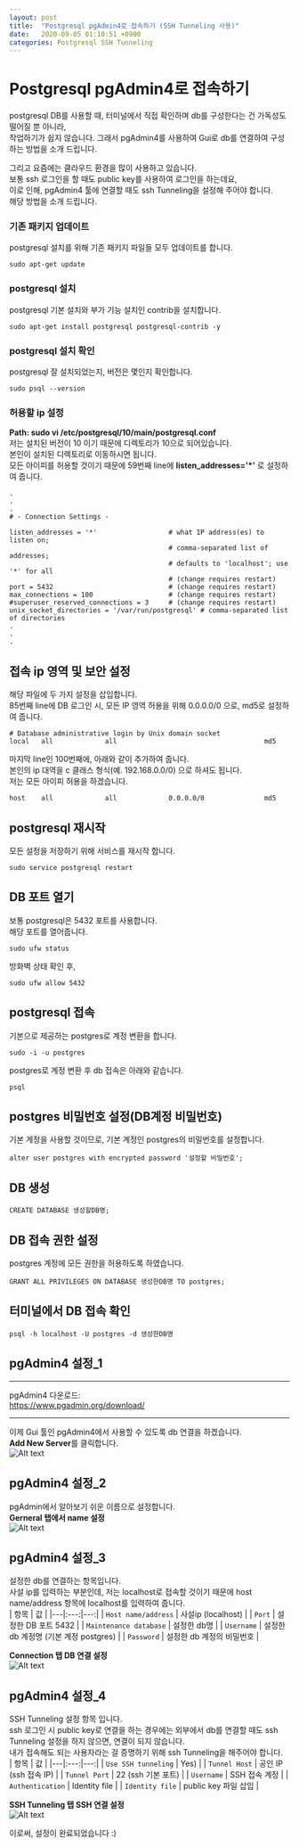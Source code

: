 ```yaml
---
layout: post
title:  "Postgresql pgAdmin4로 접속하기 (SSH Tunneling 사용)"   
date:   2020-09-05 01:10:51 +0900
categories: Postgresql SSH Tunneling
---
```


# Postgresql pgAdmin4로 접속하기         
postgresql DB를 사용할 때, 터미널에서 직접 확인하며 db를 구성한다는 건 가독성도 떨어질 뿐 아니라,       
작업하기가 쉽지 않습니다. 그래서 pgAdmin4를 사용하여 Gui로 db를 연결하여 구성하는 방법을 소개 드립니다.   

그리고 요즘에는 클라우드 환경을 많이 사용하고 있습니다.   
보통 ssh 로그인을 할 때도 public key를 사용하여 로그인을 하는데요,   
이로 인해, pgAdmin4 툴에 연결할 때도 ssh Tunneling을 설정해 주어야 합니다.   
해당 방법을 소개 드립니다.               

### 기존 패키지 업데이트            
postgresql 설치를 위해 기존 패키지 파일들 모두 업데이트를 합니다.   
```   
sudo apt-get update   
```       

### postgresql 설치       
postgresql 기본 설치와 부가 기능 설치인 contrib을 설치합니다.      
```
sudo apt-get install postgresql postgresql-contrib -y     
```      

### postgresql 설치 확인     
postgresql 잘 설치되었는지, 버전은 몇인지 확인합니다.        
```   
sudo psql --version   
```        
### 허용할 ip 설정     
**Path: sudo vi /etc/postgresql/10/main/postgresql.conf**   
저는 설치된 버전이 10 이기 때문에 디렉토리가 10으로 되어있습니다.   
본인이 설치된 디렉토리로 이동하시면 됩니다.   
모든 아이피를 허용할 것이기 때문에 59번째 line에 **listen_addresses='*'** 로 설정하여 줍니다.   

```  
.
.
.
# - Connection Settings -

listen_addresses = '*'                  # what IP address(es) to listen on;
                                        # comma-separated list of addresses;
                                        # defaults to 'localhost'; use '*' for all
                                        # (change requires restart)
port = 5432                             # (change requires restart)
max_connections = 100                   # (change requires restart)
#superuser_reserved_connections = 3     # (change requires restart)
unix_socket_directories = '/var/run/postgresql' # comma-separated list of directories
.
.
.
```   

## 접속 ip 영역 및 보안 설정      
해당 파일에 두 가지 설정을 삽입합니다.   
85번째 line에 DB 로그인 시, 모든 IP 영역 허용을 위해 0.0.0.0/0 으로, md5로 설정하여 줍니다.    

```    
# Database administrative login by Unix domain socket
local   all             all                                     md5   
```    

마지막 line인 100번째에, 아래와 같이 추가하여 줍니다.   
본인의 ip 대역을 c 클래스 형식(예. 192.168.0.0/0) 으로 하셔도 됩니다.   
저는 모든 아이피 허용을 하겠습니다.   
```  
host    all             all             0.0.0.0/0               md5   
```     

## postgresql 재시작   
모든 설정을 저장하기 위해 서비스를 재시작 합니다.   
```   
sudo service postgresql restart   
```       

## DB 포트 열기   
보통 postgresql은 5432 포트를 사용합니다.   
해당 포트를 열어줍니다.   
```   
sudo ufw status
```     
방화벽 상태 확인 후,   
```   
sudo ufw allow 5432   
```    


## postgresql 접속   
기본으로 제공하는 postgres로 계정 변환을 합니다.   
```   
sudo -i -u postgres   
```   
postgres로 계정 변환 후 db 접속은 아래와 같습니다.   
```   
psql      
```   

## postgres 비밀번호 설정(DB계정 비밀번호)     
기본 계정을 사용할 것이므로, 기본 계정인 postgres의 비밀번호를 설정합니다.    
```    
alter user postgres with encrypted password '설정할 비밀번호';   
```    

## DB 생성   
```   
CREATE DATABASE 생성할DB명;   
```    

## DB 접속 권한 설정   
postgres 계정에 모든 권한을 허용하도록 하였습니다.    
```   
GRANT ALL PRIVILEGES ON DATABASE 생성한DB명 TO postgres;   
```   
## 터미널에서 DB 접속 확인      
```   
psql -h localhost -U postgres -d 생성한DB명      
```   

## pgAdmin4 설정_1   
***   
pgAdmin4 다운로드:   
<https://www.pgadmin.org/download/>      
***   
   
이제 Gui 툴인 pgAdmin4에서 사용할 수 있도록 db 연결을 하겠습니다.   
**Add New Server**를 클릭합니다.      
![Alt text](/assets/AddServer.png "add_new_server")      

## pgAdmin4 설정_2   
pgAdmin에서 알아보기 쉬운 이름으로 설정합니다.     
**Gerneral 탭에서 name 설정**           
![Alt text](/assets/general.png "general")      

## pgAdmin4 설정_3      
설정한 db를 연결하는 항목입니다.   
사설 ip를 입력하는 부분인데, 저는 localhost로 접속할 것이기 때문에 host name/address 항목에 localhost를 입력하여 줍니다.     
| 항목 | 값 |
|---|:---:|---:|
| `Host name/address` | 사설ip (localhost) |
| `Port` | 설정한 DB 포트 5432 |
| `Maintenance database` | 설정한 db명 |
| `Username` | 설정한 db 계정명 (기본 계정 postgres) |
| `Password` | 설정한 db 계정의 비밀번호 |


**Connection 탭 DB 연결 설정**           
![Alt text](/assets/connection.png "connection")    

## pgAdmin4 설정_4    
SSH Tunneling 설정 항목 입니다.   
ssh 로그인 시 public key로 연결을 하는 경우에는 외부에서 db를 연결할 때도 ssh Tunneling 설정을 하지 않으면, 연결이 되지 않습니다.   
내가 접속해도 되는 사용자라는 걸 증명하기 위해 ssh Tunneling을 해주어야 합니다.   
| 항목 | 값 |
|---|:---:|---:|
| `Use SSH tunneling` | Yes) |
| `Tunnel Host` | 공인 IP (ssh 접속 IP) |
| `Tunnel Port` | 22 (ssh 기본 포트) |
| `Username` | SSH 접속 계정 |
| `Authentication` | Identity file |
| `Identity file` | public key 파일 삽입 |


**SSH Tunneling 탭 SSH 연결 설정**           
![Alt text](/assets/sshTunneling.png "sshTunneling")     

이로써, 설정이 완료되었습니다 :)   
